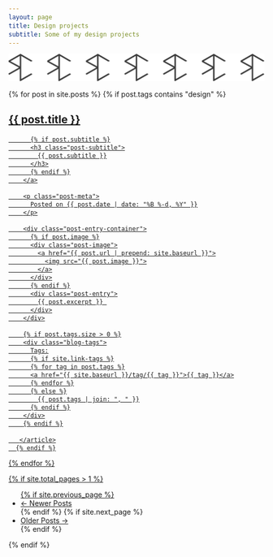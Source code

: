 ```yaml
---
layout: page
title: Design projects
subtitle: Some of my design projects
---
```

![estampille rc](/img/logo/logo_rc_export.svg)


<div class="posts-list">
  {% for post in site.posts %}
	  {% if post.tags contains "design" %}
	  <article class="post-preview">
		<a href="{{ post.url | prepend: site.baseurl }}">
		  <h2 class="post-title">{{ post.title }}</h2>

		  {% if post.subtitle %}
		  <h3 class="post-subtitle">
			{{ post.subtitle }}
		  </h3>
		  {% endif %}
		</a>

		<p class="post-meta">
		  Posted on {{ post.date | date: "%B %-d, %Y" }}
		</p>

		<div class="post-entry-container">
		  {% if post.image %}
		  <div class="post-image">
			<a href="{{ post.url | prepend: site.baseurl }}">
			  <img src="{{ post.image }}">
			</a>
		  </div>
		  {% endif %}
		  <div class="post-entry">
			{{ post.excerpt }} 
		  </div>
		</div>

		{% if post.tags.size > 0 %}
		<div class="blog-tags">
		  Tags:
		  {% if site.link-tags %}
		  {% for tag in post.tags %}
		  <a href="{{ site.baseurl }}/tag/{{ tag }}">{{ tag }}</a>
		  {% endfor %}
		  {% else %}
			{{ post.tags | join: ", " }}
		  {% endif %}
		</div>
		{% endif %}

	   </article>
	  {% endif %}
  {% endfor %}
</div>

{% if site.total_pages > 1 %}
<ul class="pager main-pager">
  {% if site.previous_page %}
  <li class="previous">
    <a href="{{ site.previous_page_path | prepend: site.baseurl | replace: '//', '/' }}">&larr; Newer Posts</a>
  </li>
  {% endif %}
  {% if site.next_page %}
  <li class="next">
    <a href="{{ site.next_page_path | prepend: site.baseurl | replace: '//', '/' }}">Older Posts &rarr;</a>
  </li>
  {% endif %}
</ul>
{% endif %}